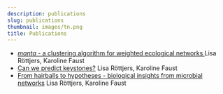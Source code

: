 ```yaml
---
description: publications
slug: publications
thumbnail: images/tn.png
title: Publications
---
```


<ul>
  <li><a href="https://www.biorxiv.org/content/10.1101/807511v1.abstract"><i>manta</i> - a clustering algorithm for weighted ecological networks </a> Lisa Röttjers, Karoline Faust</li>
  <li><a href="https://www.nature.com/articles/s41579-018-0132-y">Can we predict keystones?</a> Lisa Röttjers, Karoline Faust</li>
  <li><a href="https://academic.oup.com/femsre/article/42/6/761/5061627">From hairballs to hypotheses - biological insights from microbial networks</a> Lisa Röttjers, Karoline Faust</li>
</ul>